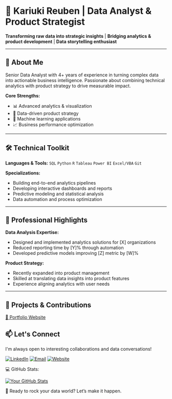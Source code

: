 # 🎸 Kariuki Reuben | Data Analyst & Product Strategist

**Transforming raw data into strategic insights** | **Bridging analytics & product development** | **Data storytelling enthusiast**

---

## 👋 About Me

Senior Data Analyst with 4+ years of experience in turning complex data into actionable business intelligence. Passionate about combining technical analytics with product strategy to drive measurable impact.

**Core Strengths:**
- 📊 Advanced analytics & visualization
- 🎯 Data-driven product strategy
- 🤖 Machine learning applications
- 📈 Business performance optimization

---

## 🛠 Technical Toolkit

**Languages & Tools:**
`SQL` `Python` `R` `Tableau` `Power BI` `Excel/VBA` `Git` 

**Specializations:**
- Building end-to-end analytics pipelines
- Developing interactive dashboards and reports
- Predictive modeling and statistical analysis
- Data automation and process optimization

---

## 🚀 Professional Highlights

**Data Analysis Expertise:**
- Designed and implemented analytics solutions for [X] organizations
- Reduced reporting time by [Y]% through automation
- Developed predictive models improving [Z] metric by [W]%

**Product Strategy:**
- Recently expanded into product management
- Skilled at translating data insights into product features
- Experience aligning analytics with user needs

---

## 🌱 Projects & Contributions

[🔗 Portfolio Website](https://dataguy-kariuki.github.io/Friday.com/)

## 📫 Let's Connect

I'm always open to interesting collaborations and data conversations!

[![LinkedIn](https://img.shields.io/badge/LinkedIn-Connect-blue)](https://www.linkedin.com/in/kr2026/)
[![Email](https://img.shields.io/badge/Email-Contact%20Me-red)](mailto:your-email@example.com)
[![Website](https://img.shields.io/badge/Portfolio-Visit%20Site-green)](https://dataguy-kariuki.github.io/Friday.com/)

💻 GitHub Stats:

[![Your GitHub Stats](https://github-readme-stats.vercel.app/api?username=DataGuy-Kariuki&show_icons=true&theme=radical)](https://github.com/DataGuy-Kariuki)

🎤 Ready to rock your data world? Let’s make it happen.

